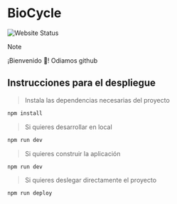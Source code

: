 # BioCycle

![Website Status](https://img.shields.io/website-up-down-green-red/https/navet21.github.io/frontcompostaje.svg)

> [!NOTE]
> ¡Bienvenido 🥰! Odiamos github
>

## Instrucciones para el despliegue

> Instala las dependencias necesarias del proyecto
```cmd
npm install
```
> Si quieres desarrollar en local
```cmd
npm run dev
```
> Si quieres construir la aplicación
```cmd
npm run dev
```
> Si quieres deslegar directamente el proyecto
```cmd
npm run deploy
```

